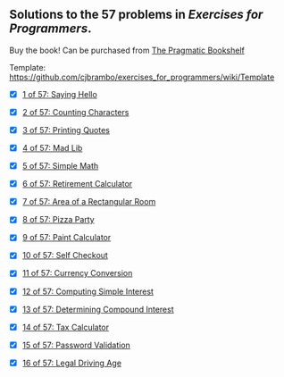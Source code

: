 
## Solutions to the 57 problems in _Exercises for Programmers_.

Buy the book! Can be purchased from [The Pragmatic Bookshelf](https://pragprog.com/book/bhwb/exercises-for-programmers)

Template: https://github.com/cjbrambo/exercises_for_programmers/wiki/Template

* [x] [1 of 57: Saying Hello](https://github.com/cjbrambo/exercises_for_programmers/tree/master/01_saying_hello)

* [x] [2 of 57: Counting Characters](https://github.com/cjbrambo/exercises_for_programmers/tree/master/02_counting_characters)

* [x] [3 of 57: Printing Quotes](https://github.com/cjbrambo/exercises_for_programmers/tree/master/03_printing_quotes)

* [x] [4 of 57: Mad Lib](https://github.com/cjbrambo/exercises_for_programmers/tree/master/04_mad_lib)

* [x] [5 of 57: Simple Math](https://github.com/cjbrambo/exercises_for_programmers/tree/master/05_simple_math)

* [x] [6 of 57: Retirement Calculator](https://github.com/cjbrambo/exercises_for_programmers/tree/master/06_retirement_calculator)

* [x] [7 of 57: Area of a Rectangular Room](https://github.com/cjbrambo/exercises_for_programmers/tree/master/07_area_of_a_rectangular_room)

* [x] [8 of 57: Pizza Party](https://github.com/cjbrambo/exercises_for_programmers/tree/08_master/pizza_party)

* [x] [9 of 57: Paint Calculator](https://github.com/cjbrambo/exercises_for_programmers/tree/master/09_paint_calculator)

* [x] [10 of 57: Self Checkout](https://github.com/cjbrambo/exercises_for_programmers/blob/master/10_self_checkout)

* [x] [11 of 57: Currency Conversion](https://github.com/cjbrambo/exercises_for_programmers/tree/master/11_currency_conversion)

* [x] [12 of 57: Computing Simple Interest](https://github.com/cjbrambo/exercises_for_programmers/tree/master/12_computing_simple_interest)

* [x] [13 of 57: Determining Compound Interest](https://github.com/cjbrambo/exercises_for_programmers/tree/master/13_determining_compound_interest)

* [x] [14 of 57: Tax Calculator](https://github.com/cjbrambo/exercises_for_programmers/tree/master/14_tax_calculator)

* [x] [15 of 57: Password Validation](https://github.com/cjbrambo/exercises_for_programmers/tree/master/15_password_validation)

* [x] [16 of 57: Legal Driving Age](https://github.com/cjbrambo/exercises_for_programmers/tree/master/16_legal_driving_age)
